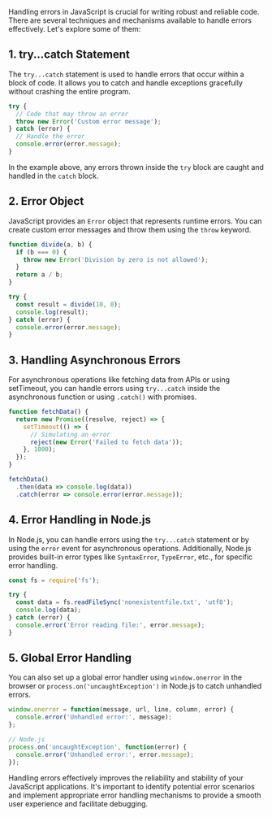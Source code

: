 Handling errors in JavaScript is crucial for writing robust and reliable code. There are several techniques and mechanisms available to handle errors effectively. Let's explore some of them:

## 1. try...catch Statement

The `try...catch` statement is used to handle errors that occur within a block of code. It allows you to catch and handle exceptions gracefully without crashing the entire program.

```javascript
try {
  // Code that may throw an error
  throw new Error('Custom error message');
} catch (error) {
  // Handle the error
  console.error(error.message);
}
```

In the example above, any errors thrown inside the `try` block are caught and handled in the `catch` block.

## 2. Error Object

JavaScript provides an `Error` object that represents runtime errors. You can create custom error messages and throw them using the `throw` keyword.

```javascript
function divide(a, b) {
  if (b === 0) {
    throw new Error('Division by zero is not allowed');
  }
  return a / b;
}

try {
  const result = divide(10, 0);
  console.log(result);
} catch (error) {
  console.error(error.message);
}
```

## 3. Handling Asynchronous Errors

For asynchronous operations like fetching data from APIs or using setTimeout, you can handle errors using `try...catch` inside the asynchronous function or using `.catch()` with promises.

```javascript
function fetchData() {
  return new Promise((resolve, reject) => {
    setTimeout(() => {
      // Simulating an error
      reject(new Error('Failed to fetch data'));
    }, 1000);
  });
}

fetchData()
  .then(data => console.log(data))
  .catch(error => console.error(error.message));
```

## 4. Error Handling in Node.js

In Node.js, you can handle errors using the `try...catch` statement or by using the `error` event for asynchronous operations. Additionally, Node.js provides built-in error types like `SyntaxError`, `TypeError`, etc., for specific error handling.

```javascript
const fs = require('fs');

try {
  const data = fs.readFileSync('nonexistentfile.txt', 'utf8');
  console.log(data);
} catch (error) {
  console.error('Error reading file:', error.message);
}
```

## 5. Global Error Handling

You can also set up a global error handler using `window.onerror` in the browser or `process.on('uncaughtException')` in Node.js to catch unhandled errors.

```javascript
window.onerror = function(message, url, line, column, error) {
  console.error('Unhandled error:', message);
};

// Node.js
process.on('uncaughtException', function(error) {
  console.error('Unhandled error:', error.message);
});
```

Handling errors effectively improves the reliability and stability of your JavaScript applications. It's important to identify potential error scenarios and implement appropriate error handling mechanisms to provide a smooth user experience and facilitate debugging.
